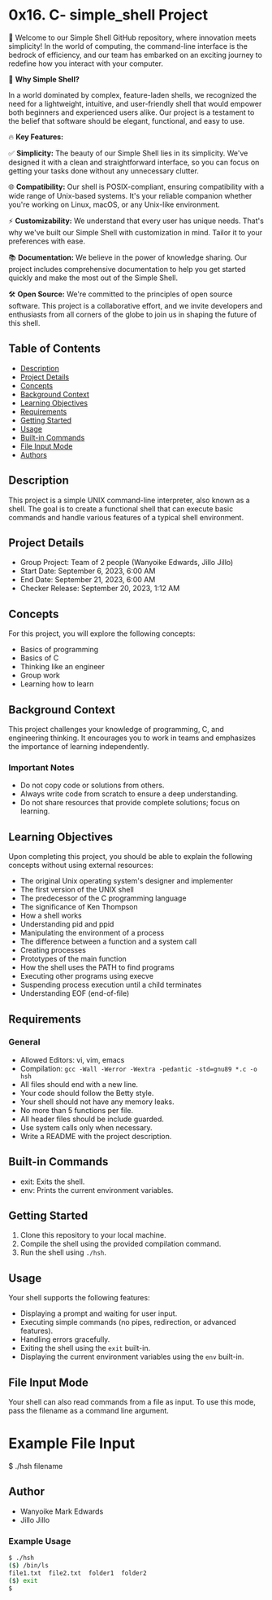 # 0x16. C- simple_shell Project


🚀 Welcome to our Simple Shell GitHub repository, where innovation meets simplicity! In the world of computing, the command-line interface is the bedrock of efficiency, and our team has embarked on an exciting journey to redefine how you interact with your computer. 

🌟 **Why Simple Shell?**

In a world dominated by complex, feature-laden shells, we recognized the need for a lightweight, intuitive, and user-friendly shell that would empower both beginners and experienced users alike. Our project is a testament to the belief that software should be elegant, functional, and easy to use.

🔥 **Key Features:**

✅ **Simplicity:** The beauty of our Simple Shell lies in its simplicity. We've designed it with a clean and straightforward interface, so you can focus on getting your tasks done without any unnecessary clutter.

🌐 **Compatibility:** Our shell is POSIX-compliant, ensuring compatibility with a wide range of Unix-based systems. It's your reliable companion whether you're working on Linux, macOS, or any Unix-like environment.

⚡ **Customizability:** We understand that every user has unique needs. That's why we've built our Simple Shell with customization in mind. Tailor it to your preferences with ease.

📚 **Documentation:** We believe in the power of knowledge sharing. Our project includes comprehensive documentation to help you get started quickly and make the most out of the Simple Shell.

🛠️ **Open Source:** We're committed to the principles of open source software. This project is a collaborative effort, and we invite developers and enthusiasts from all corners of the globe to join us in shaping the future of this shell.

## Table of Contents
- [Description](#description)
- [Project Details](#project-details)
- [Concepts](#concepts)
- [Background Context](#background-context)
- [Learning Objectives](#learning-objectives)
- [Requirements](#requirements)
- [Getting Started](#getting-started)
- [Usage](#usage)
- [Built-in Commands](#built-in-commands)
- [File Input Mode](#file-input-mode)
- [Authors](#authors)

## Description
This project is a simple UNIX command-line interpreter, also known as a shell. The goal is to create a functional shell that can execute basic commands and handle various features of a typical shell environment.

## Project Details
- Group Project: Team of 2 people (Wanyoike Edwards, Jillo Jillo)
- Start Date: September 6, 2023, 6:00 AM
- End Date: September 21, 2023, 6:00 AM
- Checker Release: September 20, 2023, 1:12 AM

## Concepts
For this project, you will explore the following concepts:
- Basics of programming
- Basics of C
- Thinking like an engineer
- Group work
- Learning how to learn

## Background Context
This project challenges your knowledge of programming, C, and engineering thinking. It encourages you to work in teams and emphasizes the importance of learning independently.

### Important Notes
- Do not copy code or solutions from others.
- Always write code from scratch to ensure a deep understanding.
- Do not share resources that provide complete solutions; focus on learning.

## Learning Objectives
Upon completing this project, you should be able to explain the following concepts without using external resources:
- The original Unix operating system's designer and implementer
- The first version of the UNIX shell
- The predecessor of the C programming language
- The significance of Ken Thompson
- How a shell works
- Understanding pid and ppid
- Manipulating the environment of a process
- The difference between a function and a system call
- Creating processes
- Prototypes of the main function
- How the shell uses the PATH to find programs
- Executing other programs using execve
- Suspending process execution until a child terminates
- Understanding EOF (end-of-file)

## Requirements
### General
- Allowed Editors: vi, vim, emacs
- Compilation: `gcc -Wall -Werror -Wextra -pedantic -std=gnu89 *.c -o hsh`
- All files should end with a new line.
- Your code should follow the Betty style.
- Your shell should not have any memory leaks.
- No more than 5 functions per file.
- All header files should be include guarded.
- Use system calls only when necessary.
- Write a README with the project description.

## Built-in Commands
- exit: Exits the shell.
- env: Prints the current environment variables.

## Getting Started
1. Clone this repository to your local machine.
2. Compile the shell using the provided compilation command.
3. Run the shell using `./hsh`.

## Usage
Your shell supports the following features:
- Displaying a prompt and waiting for user input.
- Executing simple commands (no pipes, redirection, or advanced features).
- Handling errors gracefully.
- Exiting the shell using the `exit` built-in.
- Displaying the current environment variables using the `env` built-in.

## File Input Mode
Your shell can also read commands from a file as input. To use this mode, pass the filename as a command line argument.

# Example File Input
$ ./hsh filename

## Author
- Wanyoike Mark Edwards
- Jillo Jillo
  
### Example Usage
```bash
$ ./hsh
($) /bin/ls
file1.txt  file2.txt  folder1  folder2
($) exit
$
